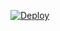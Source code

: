 [![Deploy](https://www.herokucdn.com/deploy/button.png)](https://dashboard.heroku.com/new?template=https://github.com/ViktorVoloshko/crispy-palm-tree)

